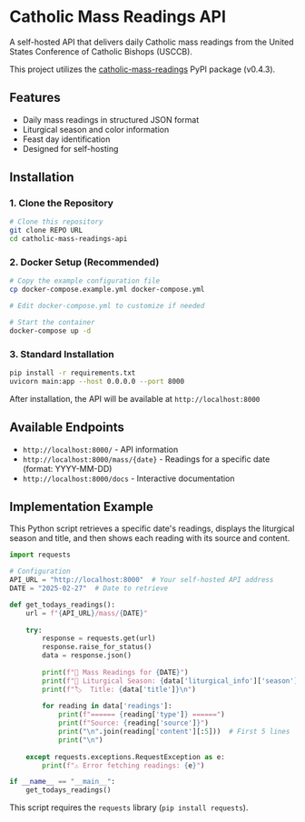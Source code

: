 # Catholic Mass Readings API

A self-hosted API that delivers daily Catholic mass readings from the United States Conference of Catholic Bishops (USCCB).

This project utilizes the [catholic-mass-readings](https://pypi.org/project/catholic-mass-readings/) PyPI package (v0.4.3).

## Features
- Daily mass readings in structured JSON format
- Liturgical season and color information
- Feast day identification
- Designed for self-hosting

## Installation

### 1. Clone the Repository
```bash
# Clone this repository
git clone REPO URL
cd catholic-mass-readings-api
```

### 2. Docker Setup (Recommended)
```bash
# Copy the example configuration file
cp docker-compose.example.yml docker-compose.yml

# Edit docker-compose.yml to customize if needed

# Start the container
docker-compose up -d
```

### 3. Standard Installation
```bash
pip install -r requirements.txt
uvicorn main:app --host 0.0.0.0 --port 8000
```

After installation, the API will be available at `http://localhost:8000`

## Available Endpoints
- `http://localhost:8000/` - API information
- `http://localhost:8000/mass/{date}` - Readings for a specific date (format: YYYY-MM-DD)
- `http://localhost:8000/docs` - Interactive documentation

## Implementation Example

This Python script retrieves a specific date's readings, displays the liturgical season and title, and then shows each reading with its source and content.

```python
import requests

# Configuration
API_URL = "http://localhost:8000"  # Your self-hosted API address
DATE = "2025-02-27"  # Date to retrieve

def get_todays_readings():
    url = f"{API_URL}/mass/{DATE}"
    
    try:
        response = requests.get(url)
        response.raise_for_status()
        data = response.json()
        
        print(f"📖 Mass Readings for {DATE}")
        print(f"🎄 Liturgical Season: {data['liturgical_info']['season']}")
        print(f"🏷️  Title: {data['title']}\n")
        
        for reading in data['readings']:
            print(f"====== {reading['type']} ======")
            print(f"Source: {reading['source']}")
            print("\n".join(reading['content'][:5]))  # First 5 lines
            print("\n")
            
    except requests.exceptions.RequestException as e:
        print(f"⚠️ Error fetching readings: {e}")

if __name__ == "__main__":
    get_todays_readings()
```

This script requires the `requests` library (`pip install requests`).